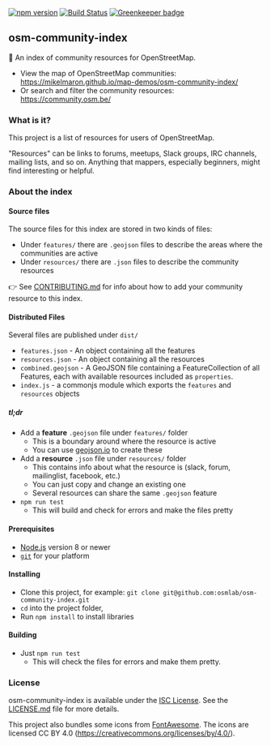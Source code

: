 [![npm version](https://badge.fury.io/js/osm-community-index.svg)](https://badge.fury.io/js/osm-community-index)
[![Build Status](https://travis-ci.org/osmlab/osm-community-index.svg?branch=master)](https://travis-ci.org/osmlab/osm-community-index)
[![Greenkeeper badge](https://badges.greenkeeper.io/osmlab/osm-community-index.svg)](https://greenkeeper.io/)

## osm-community-index

:speech_balloon: An index of community resources for OpenStreetMap.

* View the map of OpenStreetMap communities: https://mikelmaron.github.io/map-demos/osm-community-index/
* Or search and filter the community resources: https://community.osm.be/


### What is it?

This project is a list of resources for users of OpenStreetMap.

"Resources" can be links to forums, meetups, Slack groups, IRC channels,
mailing lists, and so on.  Anything that mappers, especially beginners,
might find interesting or helpful.


### About the index

#### Source files
The source files for this index are stored in two kinds of files:

* Under `features/` there are `.geojson` files to describe the areas where the communities are active
* Under `resources/` there are `.json` files to describe the community resources

:point_right: See [CONTRIBUTING.md](CONTRIBUTING.md) for info about how to add your
community resource to this index.


#### Distributed Files

Several files are published under `dist/`

* `features.json` - An object containing all the features
* `resources.json` - An object containing all the resources
* `combined.geojson` - A GeoJSON file containing a FeatureCollection of all Features, each with available resources included as `properties`.
* `index.js` - a commonjs module which exports the `features` and `resources` objects


##### tl;dr

* Add a **feature** `.geojson` file under `features/` folder
  * This is a boundary around where the resource is active
  * You can use [geojson.io](http://geojson.io) to create these
* Add a **resource** `.json` file under `resources/` folder
  * This contains info about what the resource is (slack, forum, mailinglist, facebook, etc.)
  * You can just copy and change an existing one
  * Several resources can share the same `.geojson` feature
* `npm run test`
  * This will build and check for errors and make the files pretty

#### Prerequisites

* [Node.js](https://nodejs.org/) version 8 or newer
* [`git`](https://www.atlassian.com/git/tutorials/install-git/) for your platform

#### Installing

* Clone this project, for example:
  `git clone git@github.com:osmlab/osm-community-index.git`
* `cd` into the project folder,
* Run `npm install` to install libraries

#### Building

* Just `npm run test`
  * This will check the files for errors and make them pretty.

### License

osm-community-index is available under the [ISC License](https://opensource.org/licenses/ISC).
See the [LICENSE.md](LICENSE.md) file for more details.

This project also bundles some icons from [FontAwesome](https://fontawesome.com/).
The icons are licensed CC BY 4.0 (https://creativecommons.org/licenses/by/4.0/).
